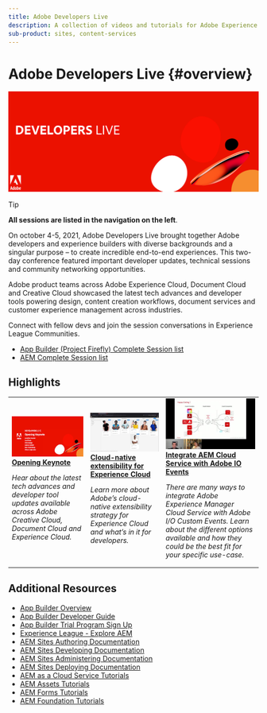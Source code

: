 ```yaml
---
title: Adobe Developers Live
description: A collection of videos and tutorials for Adobe Experience Manager Sites delivered as part of Adobe Developers Live  event.
sub-product: sites, content-services
---
```


# Adobe Developers Live {#overview}

<img alt="Adobe Developers Live" src="/help/assets/adl.png" />

>[!TIP]
>
>**All sessions are listed in the navigation on the left**.

On october 4-5, 2021, Adobe Developers Live brought together Adobe developers and experience builders with diverse backgrounds and a singular purpose – to create incredible end-to-end experiences. This two-day conference featured important developer updates, technical sessions and community networking opportunities.

Adobe product teams across Adobe Experience Cloud, Document Cloud and Creative Cloud showcased the latest tech advances and developer tools powering design, content creation workflows, document services and customer experience management across industries.

Connect with fellow devs and join the session conversations in Experience League Communities.
* [App Builder (Project Firefly) Complete Session list](https://experienceleaguecommunities.adobe.com/t5/project-firefly-discussions/adobe-developers-live-october-2021-project-firefly-s-complete/td-p/425779)
* [AEM Complete Session list](https://experienceleaguecommunities.adobe.com/t5/adobe-experience-manager/adobe-developers-live-october-2021-complete-session-list/m-p/423041#M120517)



## Highlights

<table>
<tr>
  <td>
    <a href="/help/2021/october/keynote.md">
      <img alt="Opening Keynote" src="/help/assets/337490.jpeg" />
    </a>
    <div>
      <a href="/help/2021/october/keynote.md">
    <strong>Opening Keynote</strong>
    </a>
    </div>
    <p>
    <em>Hear about the latest tech advances and developer tool updates available across Adobe Creative Cloud, Document Cloud and Experience Cloud.</em>
    <p>
  </td>
  <td>
    <a href="/help/2021/october/aem-cloud-native.md">
    <img alt="Cloud-native extensibility for Experience Cloud" src="/help/assets/337491.jpeg" />
    </a>
    <div>
    <a href="/help/2021/october/aem-cloud-native.md">
    <strong>Cloud-native extensibility for Experience Cloud</strong>
    </a>
    </div>
    <p>
    <em>Learn more about Adobe’s cloud-native extensibility strategy for Experience Cloud and what’s in it for developers.</em>
    </p>
  </td>
  <td>
    <a href="/help/2021/october/integrate-aem-io-events.md">
      <img alt="Integrate AEM Cloud Service with Adobe IO Events" src="/help/assets/337529.jpeg" />
    </a>
     <div>
      <a href="/help/2021/october/integrate-aem-io-events.md">
        <strong>Integrate AEM Cloud Service with Adobe IO Events</strong>
      </a>
    </div>
    <p>
    <em>There are many ways to integrate Adobe Experience Manager Cloud Service with Adobe I/O Custom Events. Learn about the different options available and how they could be the best fit for your specific use-case.</em>
    <p>
  </td>
</tr>
</table>

## Additional Resources

* [App Builder Overview](http://adobe.ly/aem-appbuilder)
* [App Builder Developer Guide](http://adobe.ly/appbuilder)
* [App Builder Trial Program Sign Up](http://adobe.ly/appbuilder-trial)
* [Experience League - Explore AEM](https://experienceleague.adobe.com/#recommended/solutions/experience-manager)
* [AEM Sites Authoring Documentation](https://experienceleague.adobe.com/docs/experience-manager-65/authoring/home.html)
* [AEM Sites Developing Documentation](https://experienceleague.adobe.com/docs/experience-manager-65/developing/home.html)
* [AEM Sites Administering Documentation](https://experienceleague.adobe.com/docs/experience-manager-65/administering/home.html)
* [AEM Sites Deploying Documentation](https://experienceleague.adobe.com/docs/experience-manager-65/deploying/home.html)
* [AEM as a Cloud Service Tutorials](https://experienceleague.adobe.com/docs/experience-manager-learn/cloud-service/overview.html)
* [AEM Assets Tutorials](https://experienceleague.adobe.com/docs/experience-manager-learn/assets/overview.html)
* [AEM Forms Tutorials](https://experienceleague.adobe.com/docs/experience-manager-learn/forms/overview.html)
* [AEM Foundation Tutorials](https://experienceleague.adobe.com/docs/experience-manager-learn/foundation/overview.html)
